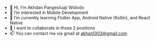 - 👋 Hi, I’m Akhdan Pangestuaji Widodo
- 👀 I’m interested in Mobile Development
- 🌱 I’m currently learning Flutter App, Android Native (Kotlin), and React Native
- 💞️ I want to collaborate in those 2 positions
- 📫 You can contact me via gmail at akhan1303@gmail.com

<!---
akhdanpangestuajiwidodo/akhdanpangestuajiwidodo is a ✨ special ✨ repository because its `README.md` (this file) appears on your GitHub profile.
You can click the Preview link to take a look at your changes.
--->
